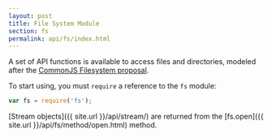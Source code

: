 ```yaml
---
layout: post
title: File System Module
section: fs
permalink: api/fs/index.html
---
```


A set of API functions is available to access files and directories, modeled after the [CommonJS Filesystem proposal](http://wiki.commonjs.org/wiki/Filesystem).

To start using, you must `require` a reference to the `fs` module:

```javascript
var fs = require('fs');
```

[Stream objects]({{ site.url }}/api/stream/) are returned from the [fs.open]({{ site.url }}/api/fs/method/open.html) method.
